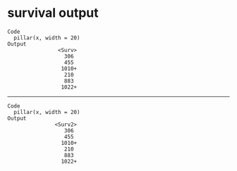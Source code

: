 # survival output

    Code
      pillar(x, width = 20)
    Output
                    <Surv>
                      306 
                      455 
                     1010+
                      210 
                      883 
                     1022+

---

    Code
      pillar(x, width = 20)
    Output
                   <Surv2>
                      306 
                      455 
                     1010+
                      210 
                      883 
                     1022+

